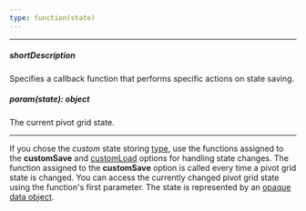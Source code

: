 ```yaml
---
type: function(state)
---
```

---
##### shortDescription
Specifies a callback function that performs specific actions on state saving.

##### param(state): object
The current pivot grid state.

---
If you chose the *custom* state storing [type](/api-reference/10%20UI%20Widgets/dxPivotGrid/1%20Configuration/stateStoring/type.md '/Documentation/ApiReference/UI_Widgets/dxPivotGrid/Configuration/stateStoring/#type'), use the functions assigned to the **customSave** and [customLoad](/api-reference/10%20UI%20Widgets/dxPivotGrid/1%20Configuration/stateStoring/customLoad.md '/Documentation/ApiReference/UI_Widgets/dxPivotGrid/Configuration/stateStoring/#customLoad') options for handling state changes. The function assigned to the **customSave** option is called every time a pivot grid state is changed. You can access the currently changed pivot grid state using the function's first parameter. The state is represented by an [opaque data object](https://en.wikipedia.org/wiki/Opaque_data_type).